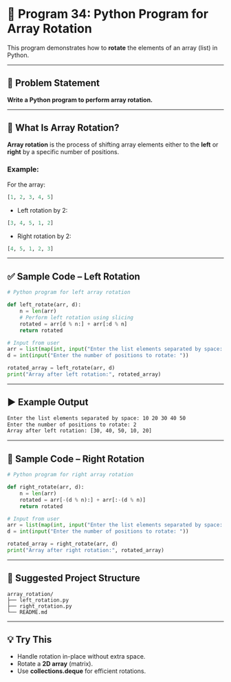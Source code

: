 
# 🔁 Program 34: Python Program for Array Rotation

This program demonstrates how to **rotate** the elements of an array (list) in Python.

---

## 📌 Problem Statement

**Write a Python program to perform array rotation.**

---

## 🔄 What Is Array Rotation?

**Array rotation** is the process of shifting array elements either to the **left** or **right** by a specific number of positions.

### Example:
For the array:  
```python
[1, 2, 3, 4, 5]
```

- Left rotation by 2:

```python
[3, 4, 5, 1, 2]
```

- Right rotation by 2:

```python
[4, 5, 1, 2, 3]
```

---

## ✅ Sample Code – Left Rotation

```python
# Python program for left array rotation

def left_rotate(arr, d):
    n = len(arr)
    # Perform left rotation using slicing
    rotated = arr[d % n:] + arr[:d % n]
    return rotated

# Input from user
arr = list(map(int, input("Enter the list elements separated by space: ").split()))
d = int(input("Enter the number of positions to rotate: "))

rotated_array = left_rotate(arr, d)
print("Array after left rotation:", rotated_array)
```

---

## ▶️ Example Output

```bash
Enter the list elements separated by space: 10 20 30 40 50
Enter the number of positions to rotate: 2
Array after left rotation: [30, 40, 50, 10, 20]
```

---

## 🔁 Sample Code – Right Rotation

```python
# Python program for right array rotation

def right_rotate(arr, d):
    n = len(arr)
    rotated = arr[-(d % n):] + arr[:-(d % n)]
    return rotated

# Input from user
arr = list(map(int, input("Enter the list elements separated by space: ").split()))
d = int(input("Enter the number of positions to rotate: "))

rotated_array = right_rotate(arr, d)
print("Array after right rotation:", rotated_array)
```

---

## 📁 Suggested Project Structure

```
array_rotation/
├── left_rotation.py
├── right_rotation.py
└── README.md
```

---

## 💡 Try This

- Handle rotation in-place without extra space.
- Rotate a **2D array** (matrix).
- Use **collections.deque** for efficient rotations.


